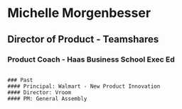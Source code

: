 # Michelle Morgenbesser
## Director of Product - Teamshares
### Product Coach - Haas Business School Exec Ed

~~~~

### Past 
#### Principal: Walmart - New Product Innovation
#### Director: Vroom
#### PM: General Assembly
